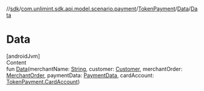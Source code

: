 //[sdk](../../../../index.md)/[com.unlimint.sdk.api.model.scenario.payment](../../index.md)/[TokenPayment](../index.md)/[Data](index.md)/[Data](-data.md)



# Data  
[androidJvm]  
Content  
fun [Data](-data.md)(merchantName: [String](https://kotlinlang.org/api/latest/jvm/stdlib/kotlin/-string/index.html), customer: [Customer](../../../com.unlimint.sdk.api.model/-customer/index.md), merchantOrder: [MerchantOrder](../../../com.unlimint.sdk.api.model/-merchant-order/index.md), paymentData: [PaymentData](../../-payment-data/index.md), cardAccount: [TokenPayment.CardAccount](../-card-account/index.md))  



